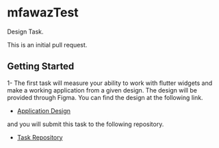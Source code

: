 # mfawazTest

Design Task.

This is an initial pull request.

## Getting Started

1- The first task will measure your ability to work with flutter widgets and make a working application from a given design.
The design will be provided through Figma. You can find the design at the following link.

- [Application Design](https://www.figma.com/file/DtoecYhD0oFWaqabQMQXek/Untitled?node-id=0%3A1)

and you will submit this task to the following repository.

- [Task Repository](https://github.com/Elsystm-Inc/mFawazAssessmentTestDesign)
